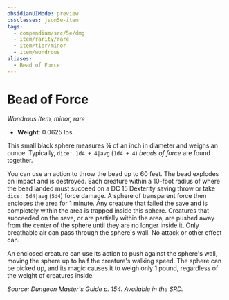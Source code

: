 ```yaml
---
obsidianUIMode: preview
cssclasses: json5e-item
tags:
  - compendium/src/5e/dmg
  - item/rarity/rare
  - item/tier/minor
  - item/wondrous
aliases:
  - Bead of Force
---
```

# Bead of Force
*Wondrous Item, minor, rare*  

- **Weight**: 0.0625 lbs.

This small black sphere measures ¾ of an inch in diameter and weighs an ounce. Typically, `dice: 1d4 + 4|avg` (`1d4 + 4`) *beads of force* are found together.

You can use an action to throw the bead up to 60 feet. The bead explodes on impact and is destroyed. Each creature within a 10-foot radius of where the bead landed must succeed on a DC 15 Dexterity saving throw or take `dice: 5d4|avg` (`5d4`) force damage. A sphere of transparent force then encloses the area for 1 minute. Any creature that failed the save and is completely within the area is trapped inside this sphere. Creatures that succeeded on the save, or are partially within the area, are pushed away from the center of the sphere until they are no longer inside it. Only breathable air can pass through the sphere's wall. No attack or other effect can.

An enclosed creature can use its action to push against the sphere's wall, moving the sphere up to half the creature's walking speed. The sphere can be picked up, and its magic causes it to weigh only 1 pound, regardless of the weight of creatures inside.

*Source: Dungeon Master's Guide p. 154. Available in the SRD.*

